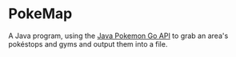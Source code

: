 # PokeMap

<p>A Java program, using the <a href="https://www.reddit.com/r/pokemongodev/comments/4t65mh/pokemongo_api_java_01/">Java Pokemon Go API</a> to grab an area's pokéstops and gyms and output them into a file.</p>
